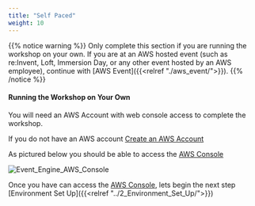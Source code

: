 ```yaml
---
title: "Self Paced"
weight: 10
---
```


{{% notice warning %}}
Only complete this section if you are running the workshop on your own. If you are at an AWS hosted event (such as re:Invent,
Loft, Immersion Day, or any other event hosted by an AWS employee), continue with [AWS Event]({{<relref "./aws_event/">}}).
{{% /notice %}}

#### Running the Workshop on Your Own

You will need an AWS Account with web console access to complete the workshop. 

If you do not have an AWS account [Create an AWS Account](https://aws.amazon.com/getting-started/)

As pictured below you should be able to access the [AWS Console](https://console.aws.amazon.com/)

![Event_Engine_AWS_Console](/images/open-search-log-analytics/event_engine_5.png)

Once you have can access the [AWS Console](https://console.aws.amazon.com/), lets begin the next step [Environment Set Up]({{<relref "../2_Environment_Set_Up/">}})